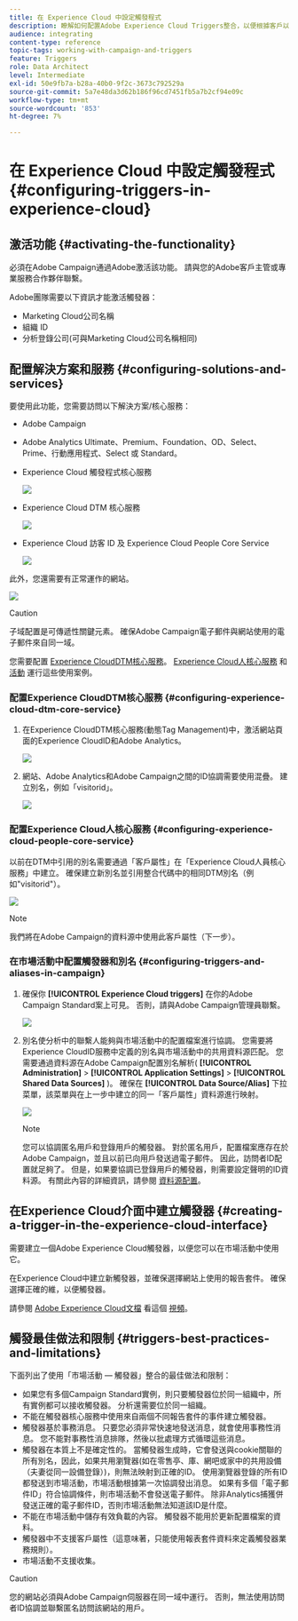 ```yaml
---
title: 在 Experience Cloud 中設定觸發程式
description: 瞭解如何配置Adobe Experience Cloud Triggers整合，以便根據客戶以前的行為開始向客戶發送個性化送貨。
audience: integrating
content-type: reference
topic-tags: working-with-campaign-and-triggers
feature: Triggers
role: Data Architect
level: Intermediate
exl-id: 50e9fb7a-b28a-40b0-9f2c-3673c792529a
source-git-commit: 5a7e48da3d62b186f96cd7451fb5a7b2cf94e09c
workflow-type: tm+mt
source-wordcount: '853'
ht-degree: 7%

---
```


# 在 Experience Cloud 中設定觸發程式{#configuring-triggers-in-experience-cloud}

## 激活功能 {#activating-the-functionality}

必須在Adobe Campaign通過Adobe激活該功能。 請與您的Adobe客戶主管或專業服務合作夥伴聯繫。

Adobe團隊需要以下資訊才能激活觸發器：

* Marketing Cloud公司名稱
* 組織 ID
* 分析登錄公司(可與Marketing Cloud公司名稱相同)

## 配置解決方案和服務 {#configuring-solutions-and-services}

要使用此功能，您需要訪問以下解決方案/核心服務：

* Adobe Campaign
* Adobe Analytics Ultimate、Premium、Foundation、OD、Select、Prime、行動應用程式、Select 或 Standard。
* Experience Cloud 觸發程式核心服務

   ![](assets/trigger_uc_prereq_1.png)

* Experience Cloud DTM 核心服務

   ![](assets/trigger_uc_prereq_2.png)

* Experience Cloud 訪客 ID 及 Experience Cloud People Core Service

   ![](assets/trigger_uc_prereq_3.png)

此外，您還需要有正常運作的網站。

![](assets/trigger_uc_prereq_4.png)

>[!CAUTION]
>
>子域配置是可傳遞性關鍵元素。 確保Adobe Campaign電子郵件與網站使用的電子郵件來自同一域。

您需要配置 [Experience CloudDTM核心服務](#configuring-experience-cloud-dtm-core-service)。 [Experience Cloud人核心服務](#configuring-experience-cloud-people-core-service) 和 [活動](#configuring-triggers-and-aliases-in-campaign) 運行這些使用案例。

### 配置Experience CloudDTM核心服務 {#configuring-experience-cloud-dtm-core-service}

1. 在Experience CloudDTM核心服務(動態Tag Management)中，激活網站頁面的Experience CloudID和Adobe Analytics。

   ![](assets/trigger_uc_conf_1.png)

1. 網站、Adobe Analytics和Adobe Campaign之間的ID協調需要使用混疊。 建立別名，例如「visitorid」。

   ![](assets/trigger_uc_conf_2.png)

### 配置Experience Cloud人核心服務 {#configuring-experience-cloud-people-core-service}

以前在DTM中引用的別名需要通過「客戶屬性」在「Experience Cloud人員核心服務」中建立。 確保建立新別名並引用整合代碼中的相同DTM別名（例如&quot;visitorid&quot;）。

![](assets/trigger_uc_conf_3.png)

>[!NOTE]
>
>我們將在Adobe Campaign的資料源中使用此客戶屬性（下一步）。

### 在市場活動中配置觸發器和別名 {#configuring-triggers-and-aliases-in-campaign}

1. 確保你 **[!UICONTROL Experience Cloud triggers]** 在你的Adobe Campaign Standard案上可見。 否則，請與Adobe Campaign管理員聯繫。

   ![](assets/remarketing_1.png)

1. 別名使分析中的聯繫人能夠與市場活動中的配置檔案進行協調。 您需要將Experience CloudID服務中定義的別名與市場活動中的共用資料源匹配。 您需要通過資料源在Adobe Campaign配置別名解析( **[!UICONTROL Administration]** > **[!UICONTROL Application Settings]** > **[!UICONTROL Shared Data Sources]** )。 確保在 **[!UICONTROL Data Source/Alias]** 下拉菜單，該菜單與在上一步中建立的同一「客戶屬性」資料源進行映射。

   ![](assets/trigger_uc_conf_5.png)

   >[!NOTE]
   >
   >您可以協調匿名用戶和登錄用戶的觸發器。 對於匿名用戶，配置檔案應存在於Adobe Campaign，並且以前已向用戶發送過電子郵件。 因此，訪問者ID配置就足夠了。 但是，如果要協調已登錄用戶的觸發器，則需要設定聲明的ID資料源。 有關此內容的詳細資訊，請參閱 [資料源配置](../../integrating/using/integration-with-audience-manager-or-people-core-service.md#step-2--configure-the-data-sources)。

## 在Experience Cloud介面中建立觸發器 {#creating-a-trigger-in-the-experience-cloud-interface}

需要建立一個Adobe Experience Cloud觸發器，以便您可以在市場活動中使用它。

在Experience Cloud中建立新觸發器，並確保選擇網站上使用的報告套件。 確保選擇正確的維，以便觸發器。

請參閱 [Adobe Experience Cloud文檔](https://experienceleague.adobe.com/docs/core-services/interface/activation/triggers.html) 看這個 [視頻](https://helpx.adobe.com/tw/marketing-cloud/how-to/email-marketing.html#step-two)。

## 觸發最佳做法和限制 {#triggers-best-practices-and-limitations}

下面列出了使用「市場活動 — 觸發器」整合的最佳做法和限制：

* 如果您有多個Campaign Standard實例，則只要觸發器位於同一組織中，所有實例都可以接收觸發器。 分析還需要位於同一組織。
* 不能在觸發器核心服務中使用來自兩個不同報告套件的事件建立觸發器。
* 觸發器基於事務消息。 只要您必須非常快速地發送消息，就會使用事務性消息。 您不能對事務性消息排隊，然後以批處理方式循環這些消息。
* 觸發器在本質上不是確定性的。 當觸發器生成時，它會發送與cookie關聯的所有別名，因此，如果共用瀏覽器(如在零售亭、庫、網吧或家中的共用設備（夫妻從同一設備登錄）)，則無法映射到正確的ID。 使用瀏覽器登錄的所有ID都發送到市場活動，市場活動根據第一次協調發出消息。 如果有多個「電子郵件ID」符合協調條件，則市場活動不會發送電子郵件。 除非Analytics捕獲併發送正確的電子郵件ID，否則市場活動無法知道該ID是什麼。
* 不能在市場活動中儲存有效負載的內容。 觸發器不能用於更新配置檔案的資料。
* 觸發器中不支援客戶屬性（這意味著，只能使用報表套件資料來定義觸發器業務規則）。
* 市場活動不支援收集。

>[!CAUTION]
>
>您的網站必須與Adobe Campaign伺服器在同一域中運行。 否則，無法使用訪問者ID協調並聯繫匿名訪問該網站的用戶。

